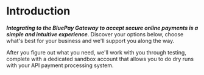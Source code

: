 # Introduction

**_Integrating to the BluePay Gateway to accept secure online payments is a simple and intuitive experience_**. Discover your options below, choose what's best for your business and we'll support you along the way.  

After you figure out what you need, we'll work with you through testing, complete with a dedicated sandbox account that allows you to do dry runs with your API payment processing system.
